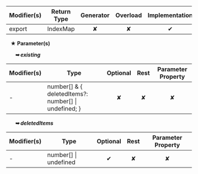 | Modifier(s)                            | Return Type                    | Generator                        | Overload                         | Implementation                        |
|----------------------------------------|--------------------------------|:--------------------------------:|:--------------------------------:|:-------------------------------------:|
| export | IndexMap | ✘ | ✘  | ✔ |

&nbsp;&nbsp; **&#9733; Parameter(s)**

&nbsp;&nbsp;&nbsp;&nbsp;&nbsp; _**&#10149; existing**_

| Modifier(s)                              | Type                        | Optional                           | Rest                          | Parameter Property                          |
|------------------------------------------|-----------------------------|:----------------------------------:|:-----------------------------:|:-------------------------------------------:|
| - | number[] & { deletedItems?: number[] &#124; undefined; } | ✘  | ✘ | ✘ |

&nbsp;&nbsp;&nbsp;&nbsp;&nbsp; _**&#10149; deletedItems**_

| Modifier(s)                              | Type                        | Optional                           | Rest                          | Parameter Property                          |
|------------------------------------------|-----------------------------|:----------------------------------:|:-----------------------------:|:-------------------------------------------:|
| - | number[] &#124; undefined | ✔  | ✘ | ✘ |